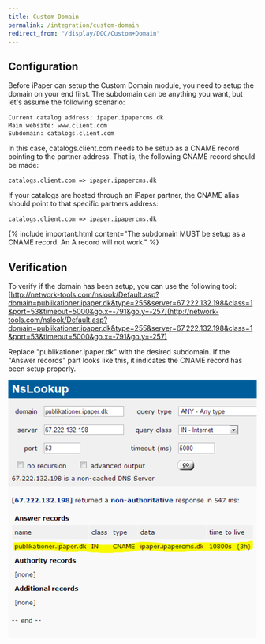 ```yaml
---
title: Custom Domain
permalink: /integration/custom-domain
redirect_from: "/display/DOC/Custom+Domain"
---
```


## Configuration

Before iPaper can setup the Custom Domain module, you need to setup the domain on your end first. The subdomain can be anything you want, but let's assume the following scenario:

```
Current catalog address: ipaper.ipapercms.dk
Main website: www.client.com
Subdomain: catalogs.client.com
```

In this case, catalogs.client.com needs to be setup as a CNAME record pointing to the partner address. That is, the following CNAME record should be made:

```
catalogs.client.com => ipaper.ipapercms.dk
```

If your catalogs are hosted through an iPaper partner, the CNAME alias should point to that specific partners address:

```
catalogs.client.com => ipaper.ipapercms.dk
```

{% include important.html content="The subdomain MUST be setup as a CNAME record. An A record will not work." %}

## Verification

To verify if the domain has been setup, you can use the following tool:
[http://network-tools.com/nslook/Default.asp?domain=publikationer.ipaper.dk&type=255&server=67.222.132.198&class=1&port=53&timeout=5000&go.x=-791&go.y=-257](http://network-tools.com/nslook/Default.asp?domain=publikationer.ipaper.dk&type=255&server=67.222.132.198&class=1&port=53&timeout=5000&go.x=-791&go.y=-257)

Replace "publikationer.ipaper.dk" with the desired subdomain. If the "Answer records" part looks like this, it indicates the CNAME record has been setup properly.

<img src="/images/nslookup.png" style="max-width: 100%; max-height: 100%" />